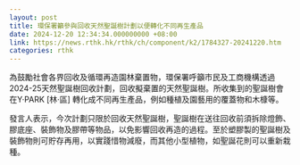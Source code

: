 ```yaml
---
layout: post
title: 環保署籲參與回收天然聖誕樹計劃以便轉化不同再生產品
date: 2024-12-20 12:34:34.000000000 +08:00
link: https://news.rthk.hk/rthk/ch/component/k2/1784327-20241220.htm
categories: rthk
---
```


為鼓勵社會各界回收及循環再造園林棄置物，環保署呼籲市民及工商機構透過2024-25天然聖誕樹回收計劃，回收擬棄置的天然聖誕樹。所收集到的聖誕樹會在Y·PARK  [林·區] 轉化成不同再生產品，例如種植及園藝用的覆蓋物和木槺等。

發言人表示，今次計劃只限於回收天然聖誕樹，聖誕樹在送往回收前須拆除燈飾、膠底座、裝飾物及膠帶等物品，以免影響回收再造的過程。至於塑膠製的聖誕樹及裝飾物則可貯存再用，以實踐惜物減廢，而其他小型植物，如聖誕花則可以重新栽種。
